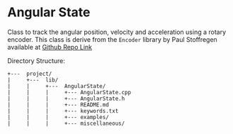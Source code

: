 # Angular State
Class to track the angular position, velocity and acceleration using a rotary encoder. This class is derive from the `Encoder` library by Paul Stoffregen available at
[Github Repo Link](https://github.com/PaulStoffregen/Encoder.git)


Directory Structure:

```
+---  project/
|     +---  lib/
|     |     +---  AngularState/
|     |     |     +--- AngularState.cpp
|     |     |     +--- AngularState.h
|     |     |     +--- README.md
|     |     |     +--- keywords.txt
|     |     |     +--- examples/
|     |     |     +--- miscellaneous/
```

